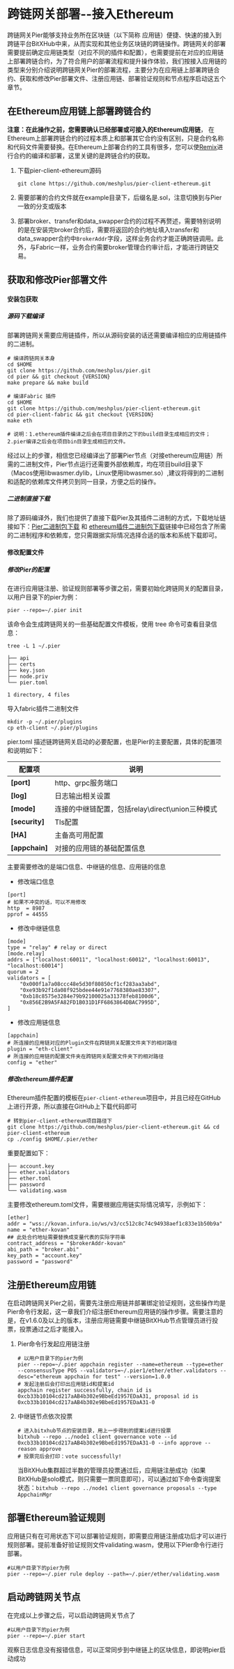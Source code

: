 # 跨链网关部署--接入Ethereum

跨链网关Pier能够支持业务所在区块链（以下简称 应用链）便捷、快速的接入到跨链平台BitXHub中来，从而实现和其他业务区块链的跨链操作。跨链网关的部署需要提前确定应用链类型（对应不同的插件和配置），也需要提前在对应的应用链上部署跨链合约，为了符合用户的部署流程和提升操作体验，我们按接入应用链的类型来分别介绍说明跨链网关Pier的部署流程，主要分为在应用链上部署跨链合约、获取和修改Pier部署文件、注册应用链、部署验证规则和节点程序启动这五个章节。

## 在Ethereum应用链上部署跨链合约

**注意：在此操作之前，您需要确认已经部署或可接入的Ethereum应用链**， 在Ethereum上部署跨链合约的过程本质上和部署其它合约没有区别，只是合约名称和代码文件需要替换。在Ethereum上部署合约的工具有很多，您可以使[Remix](https://remix.ethereum.org/)进行合约的编译和部署，这里关键的是跨链合约的获取。

1. 下载pier-client-ethereum源码

   ```
   git clone https://github.com/meshplus/pier-client-ethereum.git
   ```

2. 需要部署的合约文件就在example目录下，后缀名是.sol，注意切换到与Pier一致的分支或版本

3. 部署broker、transfer和data_swapper合约的过程不再赘述，需要特别说明的是在安装完broker合约后，需要将返回的合约地址填入transfer和data_swapper合约中`BrokerAddr`字段，这样业务合约才能正确跨链调用。此外，与Fabric一样，业务合约需要broker管理合约审计后，才能进行跨链交易。

## 获取和修改Pier部署文件										

#### 安装包获取

##### 源码下载编译

部署跨链网关需要应用链插件，所以从源码安装的话还需要编译相应的应用链插件的二进制。

```shell
# 编译跨链网关本身
cd $HOME
git clone https://github.com/meshplus/pier.git
cd pier && git checkout {VERSION}
make prepare && make build

# 编译Fabric 插件
cd $HOME
git clone https://github.com/meshplus/pier-client-ethereum.git
cd pier-client-fabric && git checkout {VERSION}
make eth

# 说明：1.ethereum插件编译之后会在项目目录的之下的build目录生成相应的文件；2.pier编译之后会在项目bin目录生成相应的文件。
```

经过以上的步骤，相信您已经编译出了部署Pier节点（对接ethereum应用链）所需的二进制文件，Pier节点运行还需要外部依赖库，均在项目build目录下（Macos使用libwasmer.dylib，Linux使用libwasmer.so）,建议将得到的二进制和适配的依赖库文件拷贝到同一目录，方便之后的操作。

##### 二进制直接下载

除了源码编译外，我们也提供了直接下载Pier及其插件二进制的方式，下载地址链接如下：[Pier二进制包下载](https://github.com/meshplus/pier/releases) 和 [ethereum插件二进制包下载](https://github.com/meshplus/pier-client-ethereum/releases)链接中已经包含了所需的二进制程序和依赖库，您只需跟据实际情况选择合适的版本和系统下载即可。

#### 修改配置文件

##### 修改Pier的配置

在进行应用链注册、验证规则部署等步骤之前，需要初始化跨链网关的配置目录，以用户目录下的pier为例：

```shell
pier --repo=~/.pier init
```

该命令会生成跨链网关的一些基础配置文件模板，使用 tree 命令可查看目录信息：

```text
tree -L 1 ~/.pier

├── api
├── certs
├── key.json
├── node.priv
└── pier.toml

1 directory, 4 files
```

导入fabric插件二进制文件

```
mkdir -p ~/.pier/plugins
cp eth-client ~/.pier/plugins
```

pier.toml 描述链跨链网关启动的必要配置，也是Pier的主要配置，具体的配置项和说明如下：

| 配置项         | 说明                                             |
| -------------- | ------------------------------------------------ |
| **[port]**     | http、grpc服务端口                               |
| **[log]**      | 日志输出相关设置                                 |
| **[mode]**     | 连接的中继链配置，包括relay\direct\union三种模式 |
| **[security]** | Tls配置                                          |
| **[HA]**       | 主备高可用配置                                   |
| **[appchain]** | 对接的应用链的基础配置信息                       |

主要需要修改的是端口信息、中继链的信息、应用链的信息

- 修改端口信息

```none
[port]
# 如果不冲突的话，可以不用修改
http  = 8987
pprof = 44555
```

- 修改中继链信息

```none
[mode]
type = "relay" # relay or direct
[mode.relay]
addrs = ["localhost:60011", "localhost:60012", "localhost:60013", "localhost:60014"]
quorum = 2
validators = [
    "0x000f1a7a08ccc48e5d30f80850cf1cf283aa3abd",
    "0xe93b92f1da08f925bdee44e91e7768380ae83307",
    "0xb18c8575e3284e79b92100025a31378feb8100d6",
    "0x856E2B9A5FA82FD1B031D1FF6863864DBAC7995D",
]
```

- 修改应用链信息

```none
[appchain]
# 所连接的应用链对应的Plugin文件在跨链网关配置文件夹下的相对路径
plugin = "eth-client"
# 所连接的应用链的配置文件夹在跨链网关配置文件夹下的相对路径
config = "ether"
```

##### 修改ethereum插件配置

Ethereum插件配置的模板在`pier-client-ethereum`项目中，并且已经在GitHub上进行开源，所以直接在GitHub上下载代码即可

```shell
# 转到pier-client-ethereum项目路径下
git clone https://github.com/meshplus/pier-client-ethereum.git && cd pier-client-ethereum
cp ./config $HOME/.pier/ether
```

重要配置如下：

```shell
├── account.key
├── ether.validators
├── ether.toml
├── password
└── validating.wasm
```

主要修改ethereum.toml文件，需要根据应用链实际情况填写，示例如下：

```
[ether]
addr = "wss://kovan.infura.io/ws/v3/cc512c8c74c94938aef1c833e1b50b9a"
name = "ether-kovan"
## 此处合约地址需要替换成变量代表的实际字符串
contract_address = "$brokerAddr-kovan"
abi_path = "broker.abi"
key_path = "account.key"
password = "password"
```

## 注册Ethereum应用链

在启动跨链网关Pier之前，需要先注册应用链并部署绑定验证规则，这些操作均是Pier命令行发起，这一章我们介绍注册Ethereum应用链的操作步骤。需要注意的是，在v1.6.0及以上的版本，注册应用链需要中继链BitXHub节点管理员进行投票，投票通过之后才能接入。

1. Pier命令行发起应用链注册

   ```
   # 以用户目录下的pier为例
   pier --repo=~/.pier appchain register --name=ethereum --type=ether --consensusType POS --validators=~/.pier1/ether/ether.validators --desc="ethereum appchain for test" --version=1.0.0
   # 发起注册后会打印出应用链id和提案id
   appchain register successfully, chain id is 0xcb33b10104cd217aAB4b302e9BbeEd1957EDaA31, proposal id is 0xcb33b10104cd217aAB4b302e9BbeEd1957EDaA31-0
   ```

2. 中继链节点依次投票

   ```
   # 进入bitxhub节点的安装目录，用上一步得到的提案id进行投票
   bitxhub --repo ../node1 client governance vote --id 0xcb33b10104cd217aAB4b302e9BbeEd1957EDaA31-0 --info approve --reason approve
   # 投票完后会打印：vote successfully!
   ```

   当BitXHub集群超过半数的管理员投票通过后，应用链注册成功（如果BitXHub是solo模式，则只需要一票同意即可），可以通过如下命令查询提案状态：`bitxhub --repo ../node1 client governance proposals --type AppchainMgr `

## 部署Ethereum验证规则

应用链只有在可用状态下可以部署验证规则，即需要应用链注册成功后才可以进行规则部署。提前准备好验证规则文件validating.wasm，使用以下Pier命令行进行部署。

```
#以用户目录下的pier为例
pier --repo=~/.pier rule deploy --path=~/.pier/ether/validating.wasm
```

## 启动跨链网关节点

在完成以上步骤之后，可以启动跨链网关节点了

```
#以用户目录下的pier为例
pier --repo=~/.pier start
```

观察日志信息没有报错信息，可以正常同步到中继链上的区块信息，即说明pier启动成功


